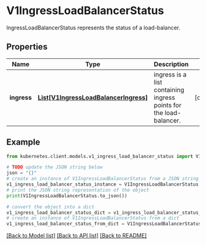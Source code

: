 # V1IngressLoadBalancerStatus

IngressLoadBalancerStatus represents the status of a load-balancer.

## Properties

Name | Type | Description | Notes
------------ | ------------- | ------------- | -------------
**ingress** | [**List[V1IngressLoadBalancerIngress]**](V1IngressLoadBalancerIngress.md) | ingress is a list containing ingress points for the load-balancer. | [optional] 

## Example

```python
from kubernetes.client.models.v1_ingress_load_balancer_status import V1IngressLoadBalancerStatus

# TODO update the JSON string below
json = "{}"
# create an instance of V1IngressLoadBalancerStatus from a JSON string
v1_ingress_load_balancer_status_instance = V1IngressLoadBalancerStatus.from_json(json)
# print the JSON string representation of the object
print(V1IngressLoadBalancerStatus.to_json())

# convert the object into a dict
v1_ingress_load_balancer_status_dict = v1_ingress_load_balancer_status_instance.to_dict()
# create an instance of V1IngressLoadBalancerStatus from a dict
v1_ingress_load_balancer_status_from_dict = V1IngressLoadBalancerStatus.from_dict(v1_ingress_load_balancer_status_dict)
```
[[Back to Model list]](../README.md#documentation-for-models) [[Back to API list]](../README.md#documentation-for-api-endpoints) [[Back to README]](../README.md)


